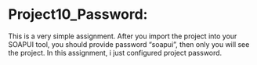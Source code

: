 Project10_Password:
===================  
This is a very simple assignment. After you import the project into your SOAPUI tool, you should provide password “soapui”, then only you will see the project. In this assignment, i just configured project password. 
